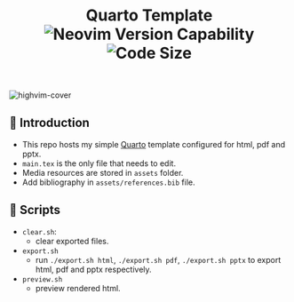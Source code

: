 <h1 align="center">
    Quarto Template
    <br>
    <img
        alt="Neovim Version Capability"
        src="https://img.shields.io/badge/quarto-v1.7.30-90bbe3?style=for-the-badge&colorA=363A4F&logo=quarto&logoColor=D9E0EE">
    <img
        alt="Code Size"
        src="https://img.shields.io/github/languages/code-size/syw-robotics/quarto_template?colorA=363A4F&colorB=c6a7d6&logo=gitlfs&logoColor=D9E0EE&style=for-the-badge">
</h1>
<br>

![highvim-cover](./assets.README/highvim-cover.png)

##  🪷 Introduction

- This repo hosts my simple [Quarto](https://neovim.io/) template configured for html, pdf and pptx. 
- `main.tex` is the only file that needs to edit.
- Media resources are stored in `assets` folder.
- Add bibliography in `assets/references.bib` file.

## 📃 Scripts

- `clear.sh`:
    - clear exported files. 
- `export.sh`
    - run `./export.sh html`, `./export.sh pdf`, `./export.sh pptx` to export html, pdf and pptx respectively.
- `preview.sh`
    - preview rendered html.
